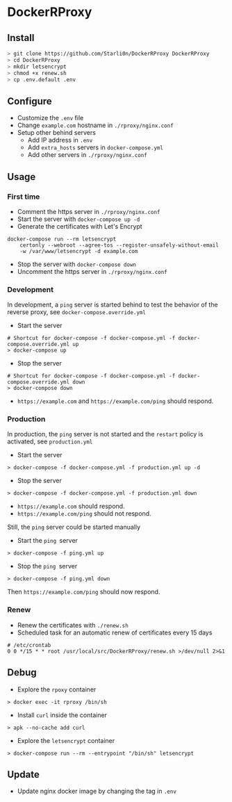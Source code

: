 # DockerRProxy

## Install

```sh
> git clone https://github.com/Starli0n/DockerRProxy DockerRProxy
> cd DockerRProxy
> mkdir letsencrypt
> chmod +x renew.sh
> cp .env.default .env
```

## Configure

- Customize the `.env` file
- Change `example.com` hostname in `./rproxy/nginx.conf`
- Setup other behind servers
	- Add IP address in `.env`
	- Add `extra_hosts` servers in `docker-compose.yml`
	- Add other servers in `./rproxy/nginx.conf`

## Usage

### First time

- Comment the https server in `./rproxy/nginx.conf`
- Start the server with `docker-compose up -d`
- Generate the certificates with Let's Encrypt
```
docker-compose run --rm letsencrypt
    certonly --webroot --agree-tos --register-unsafely-without-email
    -w /var/www/letsencrypt -d example.com
```
- Stop the server with `docker-compose down`
- Uncomment the https server in `./rproxy/nginx.conf`

### Development

In development, a `ping` server is started behind to test the behavior of the reverse proxy, see `docker-compose.override.yml`

- Start the server
```
# Shortcut for docker-compose -f docker-compose.yml -f docker-compose.override.yml up
> docker-compose up
```
- Stop the server
```
# Shortcut for docker-compose -f docker-compose.yml -f docker-compose.override.yml down
> docker-compose down
```

- `https://example.com` and `https://example.com/ping` should respond.

### Production

In production, the `ping` server is not started and the `restart` policy is activated, see `production.yml`

- Start the server
```
> docker-compose -f docker-compose.yml -f production.yml up -d
```
- Stop the server
```
> docker-compose -f docker-compose.yml -f production.yml down
```

- `https://example.com` should respond.
- `https://example.com/ping` should not respond.

Still, the `ping` server could be started manually

- Start the `ping `server
```
> docker-compose -f ping.yml up
```
- Stop the `ping `server
```
> docker-compose -f ping.yml down
```

Then `https://example.com/ping` should now respond.

### Renew

- Renew the certificates with `./renew.sh`
- Scheduled task for an automatic renew of certificates every 15 days
```
# /etc/crontab
0 0 */15 * * root /usr/local/src/DockerRProxy/renew.sh >/dev/null 2>&1
```

## Debug

- Explore the `rpoxy` container
```
> docker exec -it rproxy /bin/sh
```
- Install `curl` inside the container
```
> apk --no-cache add curl
```
- Explore the `letsencrypt` container
```
> docker-compose run --rm --entrypoint "/bin/sh" letsencrypt
```

## Update

- Update nginx docker image by changing the tag in `.env`
